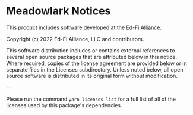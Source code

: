 # Meadowlark Notices

This product includes software developed at the [Ed-Fi
Alliance](https://www.ed-fi.org).

Copyright (c) 2022 Ed-Fi Alliance, LLC and contributors.

This software distribution includes or contains external references to several
open source packages that are attributed below in this notice. Where required,
copies of the license agreement are provided below or in separate files in the
Licenses subdirectory. Unless noted below, all open source software is
distributed in its original form without modification.

--

Please run the command `yarn licenses list` for a full list of all of the
licenses used by this package's dependencies.
